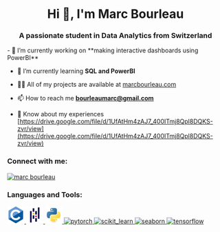 <h1 align="center">Hi 👋, I'm Marc Bourleau</h1>
<h3 align="center">A passionate student in Data Analytics from Switzerland</h3>
- 🔭 I’m currently working on **making interactive dashboards using PowerBI**

- 🌱 I’m currently learning **SQL and PowerBI**

- 👨‍💻 All of my projects are available at [marcbourleau.com](marcbourleau.com)

- 📫 How to reach me **bourleaumarc@gmail.com**

- 📄 Know about my experiences [https://drive.google.com/file/d/1UfAtHm4zAJ7_400ITmj8Qpl8DQKS-zvr/view](https://drive.google.com/file/d/1UfAtHm4zAJ7_400ITmj8Qpl8DQKS-zvr/view)

<h3 align="left">Connect with me:</h3>
<p align="left">
<a href="[https://linkedin.com/in/marc bourleau](https://www.linkedin.com/in/marcbourleau/)" target="blank"><img align="center" src="https://raw.githubusercontent.com/rahuldkjain/github-profile-readme-generator/master/src/images/icons/Social/linked-in-alt.svg" alt="marc bourleau" height="30" width="40" /></a>
</p>

<h3 align="left">Languages and Tools:</h3>
<p align="left"> <a href="https://www.cprogramming.com/" target="_blank" rel="noreferrer"> <img src="https://raw.githubusercontent.com/devicons/devicon/master/icons/c/c-original.svg" alt="c" width="40" height="40"/> </a> <a href="https://pandas.pydata.org/" target="_blank" rel="noreferrer"> <img src="https://raw.githubusercontent.com/devicons/devicon/2ae2a900d2f041da66e950e4d48052658d850630/icons/pandas/pandas-original.svg" alt="pandas" width="40" height="40"/> </a> <a href="https://www.python.org" target="_blank" rel="noreferrer"> <img src="https://raw.githubusercontent.com/devicons/devicon/master/icons/python/python-original.svg" alt="python" width="40" height="40"/> </a> <a href="https://pytorch.org/" target="_blank" rel="noreferrer"> <img src="https://www.vectorlogo.zone/logos/pytorch/pytorch-icon.svg" alt="pytorch" width="40" height="40"/> </a> <a href="https://scikit-learn.org/" target="_blank" rel="noreferrer"> <img src="https://upload.wikimedia.org/wikipedia/commons/0/05/Scikit_learn_logo_small.svg" alt="scikit_learn" width="40" height="40"/> </a> <a href="https://seaborn.pydata.org/" target="_blank" rel="noreferrer"> <img src="https://seaborn.pydata.org/_images/logo-mark-lightbg.svg" alt="seaborn" width="40" height="40"/> </a> <a href="https://www.tensorflow.org" target="_blank" rel="noreferrer"> <img src="https://www.vectorlogo.zone/logos/tensorflow/tensorflow-icon.svg" alt="tensorflow" width="40" height="40"/> </a> </p>
